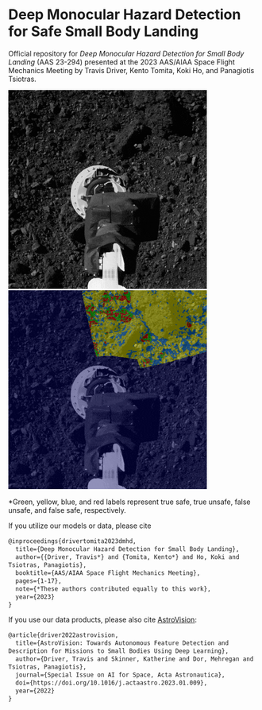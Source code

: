 # Deep Monocular Hazard Detection for Safe Small Body Landing

Official repository for _Deep Monocular Hazard Detection for Small Body Landing_ (AAS 23-294) presented at the 2023 AAS/AIAA Space Flight Mechanics Meeting by Travis Driver, Kento Tomita, Koki Ho, and Panagiotis Tsiotras.

<p>
  <img src="ocams_tag.gif" alt="test">
  <img src="ocams_tag-bicnet-nko.gif" alt="test">
  <p>*Green, yellow, blue, and red labels represent true safe, true unsafe, false unsafe, and false safe, respectively.</p>
</p>

If you utilize our models or data, please cite

```
@inproceedings{drivertomita2023dmhd,
  title={Deep Monocular Hazard Detection for Small Body Landing},
  author={{Driver, Travis*} and {Tomita, Kento*} and Ho, Koki and Tsiotras, Panagiotis},
  booktitle={AAS/AIAA Space Flight Mechanics Meeting},
  pages={1-17},
  note={*These authors contributed equally to this work},
  year={2023}
}
```

If you use our data products, please also cite [AstroVision](https://github.com/astrovision/):

```
@article{driver2022astrovision,
  title={AstroVision: Towards Autonomous Feature Detection and Description for Missions to Small Bodies Using Deep Learning},
  author={Driver, Travis and Skinner, Katherine and Dor, Mehregan and Tsiotras, Panagiotis},
  journal={Special Issue on AI for Space, Acta Astronautica},
  doi={https://doi.org/10.1016/j.actaastro.2023.01.009},
  year={2022}
}
```
